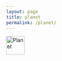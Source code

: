 ```yaml
---
layout: page
title: planet
permalink: /planet/
---
```


<img src="https://lh3.googleusercontent.com/drive-viewer/AAOQEORNI7HcaY9IBRShwVm3G03FITYy6AM4ewnNdnnkC_YeU6uc2dJ8olM3MJYmqIw0cjiGa1jh-hQwmjOjerWruzPpj0cOMA=w3024-h1548" alt="Planet" width="50vh" height="auto"/>
